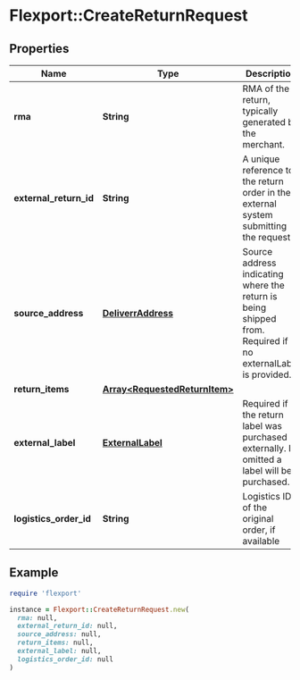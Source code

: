# Flexport::CreateReturnRequest

## Properties

| Name | Type | Description | Notes |
| ---- | ---- | ----------- | ----- |
| **rma** | **String** | RMA of the return, typically generated by the merchant. |  |
| **external_return_id** | **String** | A unique reference to the return order in the external system submitting the request. |  |
| **source_address** | [**DeliverrAddress**](DeliverrAddress.md) | Source address indicating where the return is being shipped from.  Required if no externalLabel is provided. | [optional] |
| **return_items** | [**Array&lt;RequestedReturnItem&gt;**](RequestedReturnItem.md) |  |  |
| **external_label** | [**ExternalLabel**](ExternalLabel.md) | Required if the return label was purchased externally.  If omitted a label will be purchased. | [optional] |
| **logistics_order_id** | **String** | Logistics ID of the original order, if available | [optional] |

## Example

```ruby
require 'flexport'

instance = Flexport::CreateReturnRequest.new(
  rma: null,
  external_return_id: null,
  source_address: null,
  return_items: null,
  external_label: null,
  logistics_order_id: null
)
```

